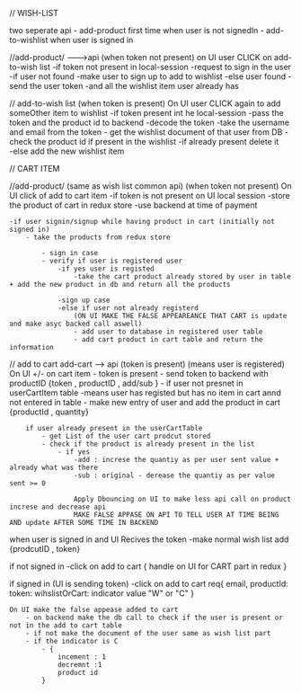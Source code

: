 // WISH-LIST

two seperate api 
    - add-product first time when user is not signedIn
    - add-to-wishlist when user is signed in

//add-product/  --->api (when token not present)
on UI user CLICK on add-to-wish list
    -if token not present in local-session
        -request to sign in the user
            -if user not found
                -make user to sign up to add to wishlist
            -else user found
                -send the user token
                -and all the wishlist item user already has

// add-to-wish list (when token is present)
On UI user CLICK again to add someOther item to wishlist
    -if token present int he local-session
        -pass the token and the product id to backend
            -decode the token
            -take the username and email from the token 
                - get the wishlist document of that user from DB
                - check the product id if present in the wishlist
                    -if  already present delete it    
                    -else add the new wishlist item






// CART ITEM

//add-product/  (same as wish list common api) (when token not present)
On UI click of add to cart item
    -if token is not present on UI local session
        -store the product of cart in redux store 
        -use backend at time of payment
    
    -if user signin/signup while having product in cart (initially not signed in)
        - take the products from redux store
        
            - sign in case
            - verify if user is registered user
                -if yes user is registed
                    -take the cart product already stored by user in table + add the new product in db and return all the products

                -sign up case
                -else if user not already registerd
                    (ON UI MAKE THE FALSE APPEAREANCE THAT CART is update and make asyc backed call aswell)
                    - add user to database in registered user table
                    - add cart product in cart table and return the information 

// add to cart
add-cart --> api (token is present) (means user is registered)
On UI +/- on cart item
    - token is present
        - send token to backend with productID {token , productID , add/sub }
        - if user not presnet in userCartItem  table
            -means user has registed but has no item in cart annd not entered in table
             - make new entry of user and add the product in cart {productId , quantity}

        if user already present in the userCartTable
            - get List of the user cart prodcut stored
            - check if the product is already present in the list
                - if yes 
                    -add : increse the quantiy as per user sent value + already what was there
                    -sub : original - derease the quantiy as per value sent >= 0

                    Apply Dbouncing on UI to make less api call on product increse and decrease api
                    MAKE FALSE APPASE ON API TO TELL USER AT TIME BEING AND update AFTER SOME TIME IN BACKEND





when user is signed in and UI Recives the token 
    -make normal wish list add {prodcutID , token}






if not signed in
    -click on add to cart
        {
            handle on UI for CART part in redux
        }

if signed in (UI is sending token)
    -click on add to cart
        req{
            email,
            productId:
            token:
            wihslistOrCart: indicator value "W" or "C"
        }
    
    On UI make the false appease added to cart 
        - on backend make the db call to check if the user is present or not in the add to cart table
        - if not make the document of the user same as wish list part 
        - if the indicator is C
            - {
                incement : 1
                decremnt :1
                product id
            } 